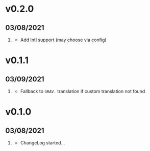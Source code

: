# v0.2.0
##  03/08/2021

1. [](#new)
    * Add Intl support (may choose via config)

# v0.1.1
##  03/09/2021

1. [](#bugfix)
   * Fallback to `GRAV.` translation if custom translation not found

# v0.1.0
##  03/08/2021

1. [](#new)
    * ChangeLog started...

